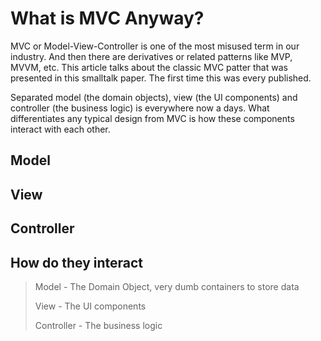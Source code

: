 # What is MVC Anyway?

MVC or Model-View-Controller is one of the most misused term in our industry. And then there are derivatives or related patterns like MVP, MVVM, etc. This article talks about the classic MVC patter that was presented in this smalltalk paper. The first time this was every published.

Separated model (the domain objects), view (the UI components) and controller (the business logic) is everywhere now a days. What differentiates any typical design from MVC is how these components interact with each other.

## Model

## View

## Controller


## How do they interact


> Model - The Domain Object, very dumb containers to store data
>
> View - The UI components
>
> Controller - The business logic





